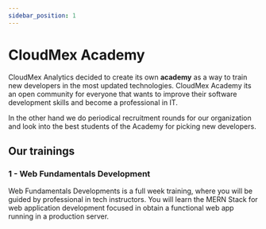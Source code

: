 ```yaml
---
sidebar_position: 1
---
```


# CloudMex Academy

CloudMex Analytics decided to create its own **academy** as a way to train new developers in the most updated technologies. CloudMex Academy its an open community for everyone that wants to improve their software development skills and become a professional in IT.

In the other hand we do periodical recruitment rounds for our organization and look into the best students of the Academy for picking new developers. 

## Our trainings

### 1 - Web Fundamentals Development

Web Fundamentals Developments is a full week training, where you will be guided by professional in tech instructors. You will learn the MERN Stack for web application development focused in obtain a functional web app running in a production server.
